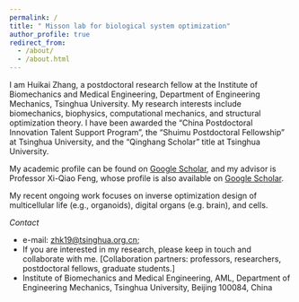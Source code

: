```yaml
---
permalink: /
title: " Misson lab for biological system optimization"
author_profile: true
redirect_from: 
  - /about/
  - /about.html
---
```


I am Huikai Zhang, a postdoctoral research fellow at the Institute of Biomechanics and Medical Engineering, Department of Engineering Mechanics, Tsinghua University. My research interests include biomechanics, biophysics, computational mechanics, and structural optimization theory. I have been awarded the “China Postdoctoral Innovation Talent Support Program”, the “Shuimu Postdoctoral Fellowship” at Tsinghua University, and the “Qinghang Scholar” title at Tsinghua University.   

My academic profile can be found on [Google Scholar](https://scholar.google.com/citations?hl=en&user=l_1Pj34AAAAJ&view_op=list_works&sortby=pubdate), and my advisor is Professor Xi-Qiao Feng, whose profile is also available on [Google Scholar](https://scholar.google.com/citations?user=Hpg2NCcAAAAJ&hl=en).

My recent ongoing work focuses on inverse optimization design of multicellular life (e.g., organoids), digital organs (e.g. brain), and cells. 

*Contact*
 * e-mail: zhk19@tsinghua.org.cn;
 * If you are interested in my research, please keep in touch and collaborate with me. [Collaboration partners: professors, researchers, postdoctoral fellows, graduate students.]
 * Institute of Biomechanics and Medical Engineering, AML, Department of Engineering Mechanics, Tsinghua University, Beijing 100084, China


